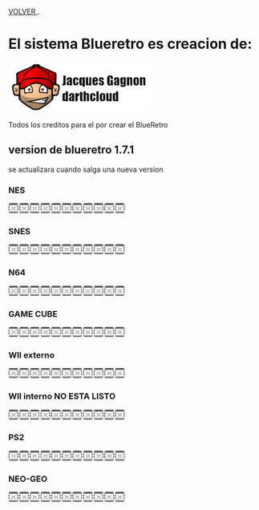 [VOLVER ](index.md).

# El sistema Blueretro es creacion de:

<img src="imagenes/darthcloud.png"
height="100">

Todos los creditos para el por crear el BlueRetro


## version de blueretro 1.7.1
se actualizara cuando salga una nueva version



### NES

<script type="module" src="web/install-button.js?module">"prueba"</script>
<esp-web-install-button manifest="proyectos/blueretro/nes/manifest.json"></esp-web-install-button>

<img src="imagenes/dividir.jpg"
height="20">



### SNES

<script type="module" src="web/install-button.js?module">"prueba"</script>
<esp-web-install-button manifest="proyectos/blueretro/snes/manifest.json"></esp-web-install-button>

<img src="imagenes/dividir.jpg"
height="20">

### N64

<script type="module" src="web/install-button.js?module">conectar</script>
<esp-web-install-button manifest="proyectos/blueretro/n64/manifest.json"></esp-web-install-button>

<img src="imagenes/dividir.jpg"
height="20">

### GAME CUBE
<script type="module" src="web/install-button.js?module">"prueba"</script>
<esp-web-install-button manifest="proyectos/blueretro/ngc/manifest.json"></esp-web-install-button>

<img src="imagenes/dividir.jpg"
height="20">

### WII externo
<script type="module" src="web/install-button.js?module">"prueba"</script>
<esp-web-install-button manifest="proyectos/blueretro/wii_ext/manifest.json"></esp-web-install-button>

<img src="imagenes/dividir.jpg"
height="20">

### WII interno NO ESTA LISTO
<script type="module" src="web/install-button.js?module">"prueba"</script>
<esp-web-install-button manifest="proyectos/blueretro/wii_int/manifest.json"></esp-web-install-button>

<img src="imagenes/dividir.jpg"
height="20">


### PS2
<script type="module" src="web/install-button.js?module"></script>
<esp-web-install-button manifest="proyectos/blueretro/ps2/manifest.json"></esp-web-install-button>



<img src="imagenes/dividir.jpg"
height="20">


### NEO-GEO
<script type="module" src="web/install-button.js?module"></script>
<esp-web-install-button manifest="proyectos/blueretro/neogeo/manifest.json"></esp-web-install-button>



<img src="imagenes/dividir.jpg"
height="20">






